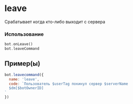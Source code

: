 # leave
Срабатывает когда кто-либо выходит с сервера
### Использование
```php
bot.onLeave()
bot.leaveCommand
```
## Пример(ы)

```javascript
bot.leavecommand({
  name: 'leave',
  code: `Пользователь $userTag покинул сервер $serverName
  $dm[$botOwnerID]
`
})
```